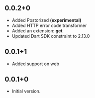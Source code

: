 ## 0.0.2+0
- Added Postorized **(experimental)**
- Added HTTP error code transformer
- Added an extension: **get**
- Updated Dart SDK constraint to 2.13.0

## 0.0.1+1

- Added support on web

## 0.0.1+0

- Initial version.
